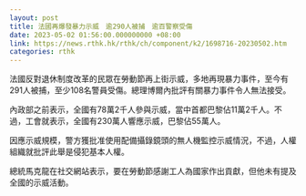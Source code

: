 ```yaml
---
layout: post
title: 法國再爆發暴力示威　逾290人被捕　逾百警察受傷
date: 2023-05-02 01:56:00.000000000 +08:00
link: https://news.rthk.hk/rthk/ch/component/k2/1698716-20230502.htm
categories: rthk
---
```


法國反對退休制度改革的民眾在勞動節再上街示威，多地再現暴力事件，至今有291人被捕，至少108名警員受傷。總理博爾內批評有關暴力事件令人無法接受。

內政部之前表示，全國有78萬2千人參與示威，當中首都巴黎佔11萬2千人。不過，工會就表示，全國有230萬人響應示威，巴黎佔55萬人。

因應示威規模，警方獲批准使用配備攝錄鏡頭的無人機監控示威情況，不過，人權組織就批評此舉是侵犯基本人權。

總統馬克龍在社交網站表示，要在勞動節感謝工人為國家作出貢獻，但他未有提及全國的示威活動。
